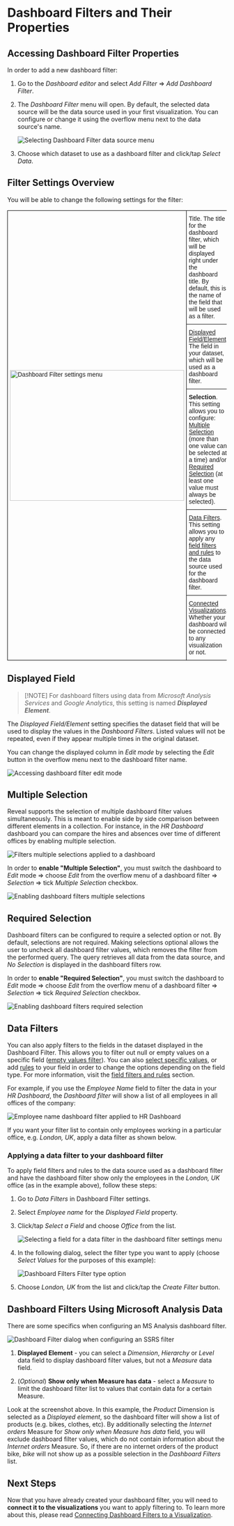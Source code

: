 # Dashboard Filters and Their Properties

## Accessing Dashboard Filter Properties

In order to add a new dashboard filter:

1.  Go to the *Dashboard editor* and select *Add Filter* ⇒ *Add
    Dashboard Filter*.

2.  The *Dashboard Filter* menu will open. By default, the selected data
    source will be the data source used in your first visualization. You
    can configure or change it using the overflow menu next to the data
    source's name.

    <img src="images/select-dashboard-filter-data-source-menu.png" alt="Selecting Dashboard Filter data source menu" class="responsive-img"/>

3.  Choose which dataset to use as a dashboard filter and click/tap
    *Select Data*.

## Filter Settings Overview

You will be able to change the following settings for the filter:

<style type="text/css">
.tg  {border-collapse:collapse;border-spacing:0;}
.tg td{font-family:Arial, sans-serif;font-size:14px;padding:10px 5px;border-style:solid;border-width:1px;overflow:hidden;word-break:normal;border-color:black;}
.tg th{font-family:Arial, sans-serif;font-size:14px;font-weight:normal;padding:10px 5px;border-style:solid;border-width:1px;overflow:hidden;word-break:normal;border-color:black;}
.tg .tg-cly1{text-align:left;vertical-align:middle}
</style>
<table class="tg">
  <tr>
    <th class="tg-cly1" rowspan="5"><img src="images/dashboard-filter-settings.png" alt="Dashboard Filter settings menu" width="400" height="300"></th>
    <th class="tg-cly1">Title. The title for the dashboard filter, which will be displayed right under the dashboard title. By default, this is the name of the field that will be used as a filter.</th>
  </tr>
  <tr>
    <td class="tg-cly1"><a href="#displayed-field">Displayed Field/Element</a>. The field in your dataset, which will be used as a dashboard filter.</td>
  </tr>
  <tr>
    <td class="tg-cly1"><span style="font-weight:bold">Selection</span>. This setting allows you to configure: <a href="#multiple-selection">Multiple Selection</a> (more than one value can be selected at a time) and/or <a href="#required-selection">Required Selection</a> (at least one value must always be selected).</td>
  </tr>
  <tr>
    <td class="tg-cly1"><a href="#data-filters">Data Filters</a>. This setting allows you to apply any <a href="~/en/data-visualizations/fields/field-filters-rules.md">field filters and rules</a> to the data source used for the dashboard filter.</td>
  </tr>
  <tr>
    <td class="tg-cly1"><a href="connecting-dashboard-filters-visualization.md">Connected Visualizations</a>. Whether your dashboard will be connected to any visualization or not.</td>
  </tr>
</table>

<a name='displayed-field'></a>
## Displayed Field

>[!NOTE] For dashboard filters using data from *Microsoft Analysis Services* and *Google Analytics*, this setting is named **_Displayed Element_**.

The _Displayed Field/Element_ setting specifies the dataset field that will be used to display
the values in the *Dashboard Filters*. Listed values will not be repeated,
even if they appear multiple times in the original dataset.

You can change the displayed column in *Edit mode* by selecting the *Edit* button in the overflow menu next to the dashboard filter name.

<img src="images/edit-displayed-field-filter-setting.png" alt="Accessing dashboard filter edit mode" class="responsive-img"/>

<a name='multiple-selection'></a>
## Multiple Selection

Reveal supports the selection of multiple dashboard filter values
simultaneously. This is meant to enable side by side comparison between different elements in a collection. For instance, in the *HR Dashboard* dashboard you can compare the hires and absences over time of different
offices by enabling multiple selection.

<img src="images/dashboard-filters-multiple-selection.png" alt="Filters multiple selections applied to a dashboard" class="responsive-img"/>

In order to **enable "Multiple Selection"**, you must switch the
dashboard to *Edit* mode ⇒ choose *Edit* from the overflow menu of a
dashboard filter ⇒ *Selection* ⇒ tick *Multiple Selection* checkbox.

<img src="images/dashboard-filters-enable-multiple-selection.png" alt="Enabling dashboard filters multiple selections" class="responsive-img"/>

<a name='required-selection'></a>
## Required Selection

Dashboard filters can be configured to require a selected option or not.
By default, selections are not required. Making selections optional
allows the user to uncheck all dashboard filter values, which removes
the filter from the performed query. The query retrieves all data from
the data source, and *No Selection* is displayed in the dashboard
filters row.

In order to **enable "Required Selection"**, you must switch the
dashboard to *Edit* mode ⇒ choose *Edit* from the overflow menu of a
dashboard filter ⇒ *Selection* ⇒ tick *Required Selection* checkbox.

<img src="images/dashboard-filter-enable-required-selection.png" alt="Enabling dashboard filters required selection" class="responsive-img"/>

<a name='data-filters'></a>
## Data Filters

You can also apply filters to the fields in the dataset displayed in the
Dashboard Filter. This allows you to filter out null or empty values on
a specific field ([empty values filter](~/en/data-visualizations/fields/field-filters-rules.html#empty-values)). You can also [select specific values](~/en/data-visualizations/fields/field-filters-rules.html#select-values), or add
[rules](~/en/data-visualizations/fields/field-filters-rules.html#rules) to your field in order to change the
options depending on the field type. For more information, visit the
[field filters and rules](field-filters-rules.md) section.

For example, if you use the *Employee Name* field to filter the data in
your *HR Dashboard*, the *Dashboard filter* will show a list of all
employees in all offices of the company:

<img src="images/data-filters-dashboard-filters-hr-dashboard-example.png" alt="Employee name dashboard filter applied to HR Dashboard" class="responsive-img"/>

If you want your filter list to contain only employees working in a particular office, e.g.
*London, UK*, apply a data filter as shown below.

### Applying a data filter to your dashboard filter

To apply field filters and rules to the data source used as a dashboard
filter and have the dashboard filter show only the employees in the
*London, UK* office (as in the example above), follow these steps:

1.  Go to *Data Filters* in Dashboard Filter settings.

2.  Select *Employee name* for the *Displayed Field* property.

3.  Click/tap *Select a Field* and choose *Office* from the list.

    <img src="images/dashboard-filters-select-data-filter-field.png" alt="Selecting a field for a data filter in the dashboard filter settings menu" class="responsive-img"/>

4.  In the following dialog, select the filter type you want to apply
    (choose *Select Values* for the purposes of this example):

    <img src="images/dashboard-filter-field.png" alt="Dashboard Filters Filter type option" class="responsive-img"/>

5.  Choose *London, UK* from the list and click/tap the *Create Filter*
    button.

## Dashboard Filters Using Microsoft Analysis Data

There are some specifics when configuring an MS Analysis dashboard filter.

<img src="images/ssrs-filter.png" alt="Dashboard Filter dialog when configuring an SSRS filter" class="responsive-img"/>

 1. **Displayed Element** - you can select a *Dimension*, *Hierarchy* or *Level* data field to display dashboard filter values, but not a _Measure_ data field. 

 2. (*Optional*) **Show only when Measure has data** - select a *Measure* to limit the dashboard filter list to values that contain data for a certain Measure.

Look at the screenshot above. In this example, the *Product* Dimension is selected as a *Displayed element*, so the dashboard filter will show a list of products (e.g. bikes, clothes, etc). 
By additionally selecting the *Internet orders* Measure for *Show only when Measure has data* field, you will exclude dashboard filter values, which do not contain information about the *Internet orders* Measure. So, if there are no internet orders of the product bike, _bike_ will not show up as a possible selection in the _Dashboard Filters_ list.

## Next Steps 

Now that you have already created your dashboard filter, you will need
to **connect it to the visualizations** you want to apply filtering to.
To learn more about this, please read [Connecting Dashboard Filters to a Visualization](connecting-dashboard-filters-visualization.md).
